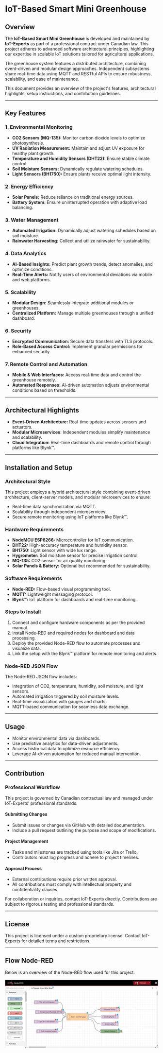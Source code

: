 # IoT-Based Smart Mini Greenhouse

## Overview
The **IoT-Based Smart Mini Greenhouse** is developed and maintained by **IoT-Experts** as part of a professional contract under Canadian law. This project adheres to advanced software architectural principles, highlighting our expertise in scalable IoT solutions tailored for agricultural applications.

The greenhouse system features a distributed architecture, combining event-driven and modular design approaches. Independent subsystems share real-time data using MQTT and RESTful APIs to ensure robustness, scalability, and ease of maintenance.

This document provides an overview of the project's features, architectural highlights, setup instructions, and contribution guidelines.

---

## Key Features

### 1. **Environmental Monitoring**
- **CO2 Sensors (MQ-135):** Monitor carbon dioxide levels to optimize photosynthesis.
- **UV Radiation Measurement:** Maintain and adjust UV exposure for healthy plant growth.
- **Temperature and Humidity Sensors (DHT22):** Ensure stable climate control.
- **Soil Moisture Sensors:** Dynamically regulate watering schedules.
- **Light Sensors (BH1750):** Ensure plants receive optimal light intensity.

### 2. **Energy Efficiency**
- **Solar Panels:** Reduce reliance on traditional energy sources.
- **Battery System:** Ensure uninterrupted operation with adaptive load balancing.

### 3. **Water Management**
- **Automated Irrigation:** Dynamically adjust watering schedules based on soil moisture.
- **Rainwater Harvesting:** Collect and utilize rainwater for sustainability.

### 4. **Data Analytics**
- **AI-Based Insights:** Predict plant growth trends, detect anomalies, and optimize conditions.
- **Real-Time Alerts:** Notify users of environmental deviations via mobile and web platforms.

### 5. **Scalability**
- **Modular Design:** Seamlessly integrate additional modules or greenhouses.
- **Centralized Platform:** Manage multiple greenhouses through a unified dashboard.

### 6. **Security**
- **Encrypted Communication:** Secure data transfers with TLS protocols.
- **Role-Based Access Control:** Implement granular permissions for enhanced security.

### 7. **Remote Control and Automation**
- **Mobile & Web Interfaces:** Access real-time data and control the greenhouse remotely.
- **Automated Responses:** AI-driven automation adjusts environmental conditions based on thresholds.

---

## Architectural Highlights
- **Event-Driven Architecture:** Real-time updates across sensors and actuators.
- **Modular Microservices:** Independent modules simplify maintenance and scalability.
- **Cloud Integration:** Real-time dashboards and remote control through platforms like Blynk™.

---

## Installation and Setup

### Architectural Style
This project employs a hybrid architectural style combining event-driven architecture, client-server models, and modular microservices to ensure:
- Real-time data synchronization via MQTT.
- Scalability through independent microservices.
- Secure remote monitoring using IoT platforms like Blynk™.

### Hardware Requirements
- **NodeMCU ESP8266:** Microcontroller for IoT communication.
- **DHT22:** High-accuracy temperature and humidity sensor.
- **BH1750:** Light sensor with wide lux range.
- **Hygrometer:** Soil moisture sensor for precise irrigation control.
- **MQ-135:** CO2 sensor for air quality monitoring.
- **Solar Panels & Battery:** Optional but recommended for sustainability.

### Software Requirements
- **Node-RED:** Flow-based visual programming tool.
- **MQTT:** Lightweight messaging protocol.
- **Blynk™:** IoT platform for dashboards and real-time monitoring.

### Steps to Install
1. Connect and configure hardware components as per the provided manual.
2. Install Node-RED and required nodes for dashboard and data processing.
3. Deploy the provided Node-RED flow to automate processes and visualize data.
4. Link the setup with the Blynk™ platform for remote monitoring and alerts.

### Node-RED JSON Flow
The Node-RED JSON flow includes:
- Integration of CO2, temperature, humidity, soil moisture, and light sensors.
- Automated irrigation triggered by soil moisture levels.
- Real-time visualization with gauges and charts.
- MQTT-based communication for seamless data exchange.

---

## Usage
- Monitor environmental data via dashboards.
- Use predictive analytics for data-driven adjustments.
- Access historical data to optimize resource efficiency.
- Leverage AI-driven automation for reduced manual intervention.

---

## Contribution

### Professional Workflow
This project is governed by Canadian contractual law and managed under IoT-Experts' professional standards.

#### Submitting Changes
- Submit issues or changes via GitHub with detailed documentation.
- Include a pull request outlining the purpose and scope of modifications.

#### Project Management
- Tasks and milestones are tracked using tools like Jira or Trello.
- Contributors must log progress and adhere to project timelines.

#### Approval Process
- External contributions require prior written approval.
- All contributions must comply with intellectual property and confidentiality clauses.

For collaboration or inquiries, contact IoT-Experts directly. Contributions are subject to rigorous testing and professional standards.

---

## License
This project is licensed under a custom proprietary license. Contact IoT-Experts for detailed terms and restrictions.

---

## Flow Node-RED
Below is an overview of the Node-RED flow used for this project:

![Flow Node-RED](./node-red-flow-screenshot.PNG)

